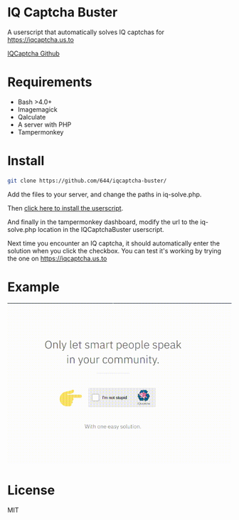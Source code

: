 # IQ Captcha Buster
A userscript that automatically solves IQ captchas for https://iqcaptcha.us.to

[IQCaptcha Github](https://github.com/ballerburg9005/IQcaptcha)

# Requirements
- Bash >4.0+
- Imagemagick
- Qalculate
- A server with PHP
- Tampermonkey

# Install
```bash
git clone https://github.com/644/iqcaptcha-buster/
```

Add the files to your server, and change the paths in iq-solve.php.

Then [click here to install the userscript](https://raw.githubusercontent.com/644/iqcaptcha-buster/main/iqcaptcha.user.js).

And finally in the tampermonkey dashboard, modify the url to the iq-solve.php location in the IQCaptchaBuster userscript.

Next time you encounter an IQ captcha, it should automatically enter the solution when you click the checkbox. You can test it's working by trying the one on https://iqcaptcha.us.to

# Example
![Example](https://raw.githubusercontent.com/644/iqcaptcha-buster/main/example.gif)

# License
MIT
